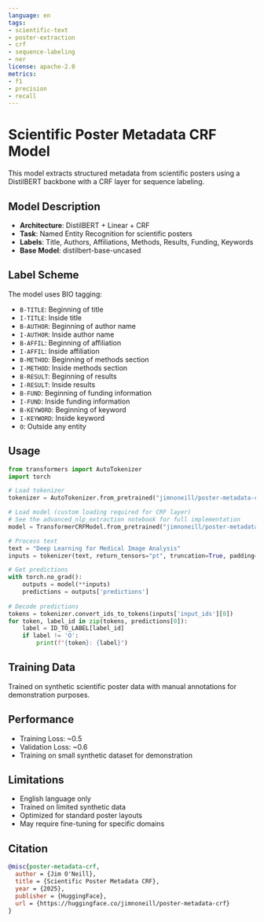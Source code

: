 ```yaml
---
language: en
tags:
- scientific-text
- poster-extraction
- crf
- sequence-labeling
- ner
license: apache-2.0
metrics:
- f1
- precision
- recall
---
```


# Scientific Poster Metadata CRF Model

This model extracts structured metadata from scientific posters using a DistilBERT backbone with a CRF layer for sequence labeling.

## Model Description

- **Architecture**: DistilBERT + Linear + CRF
- **Task**: Named Entity Recognition for scientific posters
- **Labels**: Title, Authors, Affiliations, Methods, Results, Funding, Keywords
- **Base Model**: distilbert-base-uncased

## Label Scheme

The model uses BIO tagging:
- `B-TITLE`: Beginning of title
- `I-TITLE`: Inside title
- `B-AUTHOR`: Beginning of author name
- `I-AUTHOR`: Inside author name
- `B-AFFIL`: Beginning of affiliation
- `I-AFFIL`: Inside affiliation
- `B-METHOD`: Beginning of methods section
- `I-METHOD`: Inside methods section
- `B-RESULT`: Beginning of results
- `I-RESULT`: Inside results
- `B-FUND`: Beginning of funding information
- `I-FUND`: Inside funding information
- `B-KEYWORD`: Beginning of keyword
- `I-KEYWORD`: Inside keyword
- `O`: Outside any entity

## Usage

```python
from transformers import AutoTokenizer
import torch

# Load tokenizer
tokenizer = AutoTokenizer.from_pretrained("jimnoneill/poster-metadata-crf")

# Load model (custom loading required for CRF layer)
# See the advanced_nlp_extraction notebook for full implementation
model = TransformerCRFModel.from_pretrained("jimnoneill/poster-metadata-crf")

# Process text
text = "Deep Learning for Medical Image Analysis"
inputs = tokenizer(text, return_tensors="pt", truncation=True, padding=True)

# Get predictions
with torch.no_grad():
    outputs = model(**inputs)
    predictions = outputs['predictions']
    
# Decode predictions
tokens = tokenizer.convert_ids_to_tokens(inputs['input_ids'][0])
for token, label_id in zip(tokens, predictions[0]):
    label = ID_TO_LABEL[label_id]
    if label != 'O':
        print(f"{token}: {label}")
```

## Training Data

Trained on synthetic scientific poster data with manual annotations for demonstration purposes.

## Performance

- Training Loss: ~0.5
- Validation Loss: ~0.6
- Training on small synthetic dataset for demonstration

## Limitations

- English language only
- Trained on limited synthetic data
- Optimized for standard poster layouts
- May require fine-tuning for specific domains

## Citation

```bibtex
@misc{poster-metadata-crf,
  author = {Jim O'Neill},
  title = {Scientific Poster Metadata CRF},
  year = {2025},
  publisher = {HuggingFace},
  url = {https://huggingface.co/jimnoneill/poster-metadata-crf}
}
```

